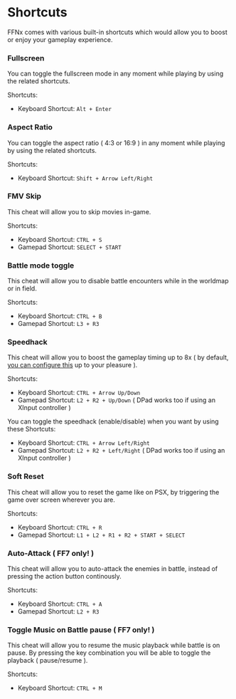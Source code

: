 # Shortcuts

FFNx comes with various built-in shortcuts which would allow you to boost or enjoy your gameplay experience.

### Fullscreen

You can toggle the fullscreen mode in any moment while playing by using the related shortcuts.

Shortcuts:

- Keyboard Shortcut: `Alt + Enter`

### Aspect Ratio

You can toggle the aspect ratio ( 4:3 or 16:9 ) in any moment while playing by using the related shortcuts.

Shortcuts:

- Keyboard Shortcut: `Shift + Arrow Left/Right`

### FMV Skip

This cheat will allow you to skip movies in-game.

Shortcuts:

- Keyboard Shortcut: `CTRL + S`
- Gamepad Shortcut: `SELECT + START`

### Battle mode toggle

This cheat will allow you to disable battle encounters while in the worldmap or in field.

Shortcuts:

- Keyboard Shortcut: `CTRL + B`
- Gamepad Shortcut: `L3 + R3`

### Speedhack

This cheat will allow you to boost the gameplay timing up to 8x ( by default, [you can configure this](<(https://github.com/julianxhokaxhiu/FFNx/blob/master/misc/FFNx.toml#L200)>) up to your pleasure ).

Shortcuts:

- Keyboard Shortcut: `CTRL + Arrow Up/Down`
- Gamepad Shortcut: `L2 + R2 + Up/Down` ( DPad works too if using an XInput controller )

You can toggle the speedhack (enable/disable) when you want by using these Shortcuts:

- Keyboard Shortcut: `CTRL + Arrow Left/Right`
- Gamepad Shortcut: `L2 + R2 + Left/Right` ( DPad works too if using an XInput controller )

### Soft Reset

This cheat will allow you to reset the game like on PSX, by triggering the game over screen wherever you are.

Shortcuts:

- Keyboard Shortcut: `CTRL + R`
- Gamepad Shortcut: `L1 + L2 + R1 + R2 + START + SELECT`

### Auto-Attack ( FF7 only! )

This cheat will allow you to auto-attack the enemies in battle, instead of pressing the action button continously.

Shortcuts:

- Keyboard Shortcut: `CTRL + A`
- Gamepad Shortcut: `L2 + R3`

### Toggle Music on Battle pause ( FF7 only! )

This cheat will allow you to resume the music playback while battle is on pause. By pressing the key combination you will be able to toggle the playback ( pause/resume ).

Shortcuts:

- Keyboard Shortcut: `CTRL + M`
